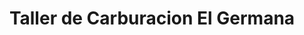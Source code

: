 ---
title: "Taller de Carburacion El Germana"
url: /ciudad-autonoma-de-buenos-aires/taller-de-carburacion-el-germana/
shop: Autowerkstatt
---